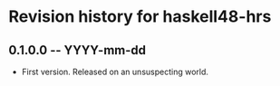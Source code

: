 # Revision history for haskell48-hrs

## 0.1.0.0 -- YYYY-mm-dd

* First version. Released on an unsuspecting world.
